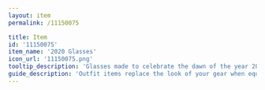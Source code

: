 ```yaml
---
layout: item
permalink: /11150075

title: Item
id: '11150075'
item_name: '2020 Glasses'
icon_url: '11150075.png'
tooltip_description: 'Glasses made to celebrate the dawn of the year 2020.'
guide_description: 'Outfit items replace the look of your gear when equipped.'
---
```

